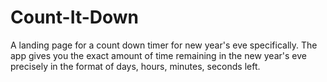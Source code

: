 # Count-It-Down
A landing page for a count down timer for new year's eve specifically. The app gives you the exact amount of time remaining in the new year's eve precisely in the format of days, hours, minutes, seconds left. 
